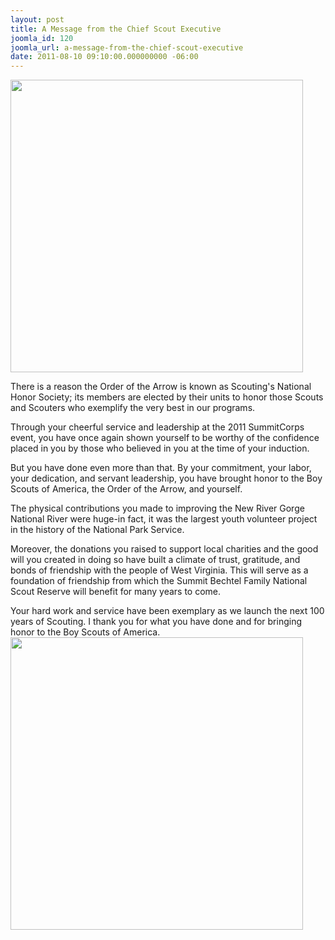 ```yaml
---
layout: post
title: A Message from the Chief Scout Executive
joomla_id: 120
joomla_url: a-message-from-the-chief-scout-executive
date: 2011-08-10 09:10:00.000000000 -06:00
---
```

<img src=http://www.oawest.org/images/csemessagetop.jpg width=468>
<p>
There is a reason the Order of the Arrow is known as Scouting's National Honor Society; its members are elected by their units to honor those Scouts and Scouters who exemplify the very best in our programs.
 <p>
Through your cheerful service and leadership at the 2011 SummitCorps event, you have once again shown yourself to be worthy of the confidence placed in you by those who believed in you at the time of your induction.
 <p>
But you have done even more than that. By your commitment, your labor, your dedication, and servant leadership, you have brought honor to the Boy Scouts of America, the Order of the Arrow, and yourself.
 <p>
The physical contributions you made to improving the New River Gorge National River were huge-in fact, it was the largest youth volunteer project in the history of the National Park Service. 
 <p>
Moreover, the donations you raised to support local charities and the good will you created in doing so have built a climate of trust, gratitude, and bonds of friendship with the people of West Virginia. This will serve as a foundation of friendship from which the Summit Bechtel Family National Scout Reserve will benefit for many years to come.
 <p>
Your hard work and service have been exemplary as we launch the next 100 years of Scouting. I thank you for what you have done and for bringing honor to the Boy Scouts of America. <br>
<img src=http://www.oawest.org/images/csemessagebottom.jpg width=468>
